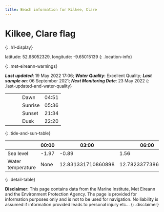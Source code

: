 ```yaml
---
title: Beach information for Kilkee, Clare
---
```

# Kilkee, Clare <span class="material-icons blue-flag" alt="This a Blue Flag beach">flag</span>
{: .h1-display}

latitude: 52.68052329, longitude: -9.65015139
{: .location-info}


{: .met-eireann-warnings}

___Last updated___: 19 May 2022 17:06; ___Water Quality___: Excellent Quality;
___Last sample on___: 06 September 2021; ___Next Monitoring Date___: 23 May 2022
{: .last-updated-and-water-quality}

|   |   |   |   |   |
|---|---|---|---|---|
|   |   |   | Dawn  | 04:51 |
|   |   |   | Sunrise  | 05:36 |
|   |   |   | Sunset  | 21:34 |
|   |   |   | Dusk  | 22:20 |
{: .tide-and-sun-table}

<div></div>

| | 00:00 | 03:00 | 06:00 | 09:00 | 12:00 | 15:00 | 18:00 | 21:00 |
|---|---|---|---|---|---|---|---|---|
| Sea level | -1.97 | -0.89 | 1.56 | 0.83| -1.59 | -0.92 | 1.55 | 1.19 |
| Water temperature | None | 12.831331710860898 | 12.782337738678633 | 12.772094496668824 | 12.895520584261323 | 12.900477666133707 | 12.807173217718717 | 12.764292800903817 |
{: .detail-table}

__Disclaimer__: This page contains data from the Marine Institute,
Met Eireann and the Environment Protection Agency. The page is provided for
information purposes only and is not to be used for navigation. No liability
is assumed if information provided leads to personal injury etc...
{: .disclaimer}